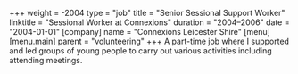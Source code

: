 +++
weight = -2004
type = "job"
title = "Senior Sessional Support Worker"
linktitle = "Sessional Worker at Connexions"
duration = "2004–2006"
date = "2004-01-01"
[company]
  name = "Connexions Leicester Shire"
[menu]
  [menu.main]
    parent = "volunteering"
+++
A part-time job where I supported and led groups of young people to carry out various activities including attending meetings.
